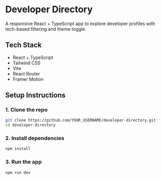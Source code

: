 # Developer Directory

A responsive React + TypeScript app to explore developer profiles with tech-based filtering and theme toggle.

##  Tech Stack
- React + TypeScript
- Tailwind CSS
- Vite
- React Router
- Framer Motion

##  Setup Instructions

### 1. Clone the repo
```bash
git clone https://github.com/YOUR_USERNAME/developer-directory.git
cd developer-directory
```

### 2. Install dependencies

```bash
npm install
```

### 3. Run the app
```bash
npm run dev
```

